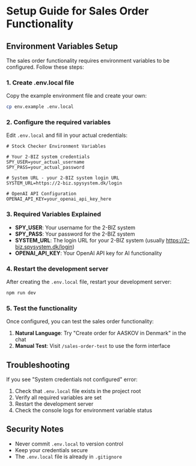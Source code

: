 # Setup Guide for Sales Order Functionality

## Environment Variables Setup

The sales order functionality requires environment variables to be configured. Follow these steps:

### 1. Create .env.local file

Copy the example environment file and create your own:

```bash
cp env.example .env.local
```

### 2. Configure the required variables

Edit `.env.local` and fill in your actual credentials:

```env
# Stock Checker Environment Variables

# Your 2-BIZ system credentials
SPY_USER=your_actual_username
SPY_PASS=your_actual_password

# System URL - your 2-BIZ system login URL
SYSTEM_URL=https://2-biz.spysystem.dk/login

# OpenAI API Configuration
OPENAI_API_KEY=your_openai_api_key_here
```

### 3. Required Variables Explained

- **SPY_USER**: Your username for the 2-BIZ system
- **SPY_PASS**: Your password for the 2-BIZ system  
- **SYSTEM_URL**: The login URL for your 2-BIZ system (usually https://2-biz.spysystem.dk/login)
- **OPENAI_API_KEY**: Your OpenAI API key for AI functionality

### 4. Restart the development server

After creating the `.env.local` file, restart your development server:

```bash
npm run dev
```

### 5. Test the functionality

Once configured, you can test the sales order functionality:

1. **Natural Language**: Try "Create order for AASKOV in Denmark" in the chat
2. **Manual Test**: Visit `/sales-order-test` to use the form interface

## Troubleshooting

If you see "System credentials not configured" error:

1. Check that `.env.local` file exists in the project root
2. Verify all required variables are set
3. Restart the development server
4. Check the console logs for environment variable status

## Security Notes

- Never commit `.env.local` to version control
- Keep your credentials secure
- The `.env.local` file is already in `.gitignore` 